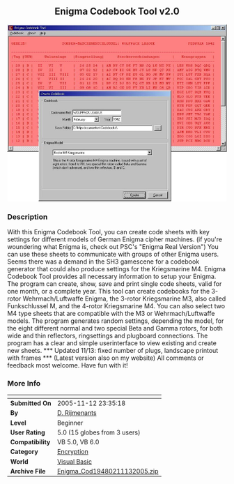 ﻿<div align="center">

## Enigma Codebook Tool v2\.0

<img src="PIC20051113654556854.jpg">
</div>

### Description

With this Enigma Codebook Tool, you can create code sheets with key settings for different models of German Enigma cipher machines. (if you're woundering what Enigma is, check out PSC's "Enigma Real Version") You can use these sheets to communicate with groups of other Enigma users. Seems there was a demand in the SH3 gamescene for a codebook generator that could also produce settings for the Kriegsmarine M4. Enigma Codebook Tool provides all necessary information to setup your Enigma. The program can create, show, save and print single code sheets, valid for one month, or a complete year. This tool can create codebooks for the 3-rotor Wehrmach/Luftwaffe Enigma, the 3-rotor Kriegsmarine M3, also called Funkschlussel M, and the 4-rotor Kriegsmarine M4. You can also select two M4 type sheets that are compatible with the M3 or Wehrmach/Luftwaffe models. The program generates random settings, depending the model, for the eight different normal and two special Beta and Gamma rotors, for both wide and thin reflectors, ringsettings and plugboard connections. The program has a clear and simple userinterface to view existing and create new sheets. *** Updated 11/13: fixed number of plugs, landscape printout with frames *** (Latest version also on my website) All comments or feedback most welcome. Have fun with it!
 
### More Info
 


<span>             |<span>
---                |---
**Submitted On**   |2005-11-12 23:35:18
**By**             |[D\. Rijmenants](https://github.com/Planet-Source-Code/PSCIndex/blob/master/ByAuthor/d-rijmenants.md)
**Level**          |Beginner
**User Rating**    |5.0 (15 globes from 3 users)
**Compatibility**  |VB 5\.0, VB 6\.0
**Category**       |[Encryption](https://github.com/Planet-Source-Code/PSCIndex/blob/master/ByCategory/encryption__1-48.md)
**World**          |[Visual Basic](https://github.com/Planet-Source-Code/PSCIndex/blob/master/ByWorld/visual-basic.md)
**Archive File**   |[Enigma\_Cod19480211132005\.zip](https://github.com/Planet-Source-Code/d-rijmenants-enigma-codebook-tool-v2-0__1-63235/archive/master.zip)








